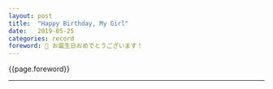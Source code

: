 ```yaml
---
layout: post
title:  "Happy Birthday, My Girl"
date:   2019-05-25
categories: record
foreword: 🎂 お誕生日おめでとうございます！
---
```


{{page.foreword}}

---
